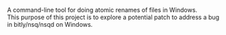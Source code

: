 A command-line tool for doing atomic renames of files in Windows.  
This purpose of this project is to explore a potential patch to address 
a bug in bitly/nsq/nsqd on Windows. 
